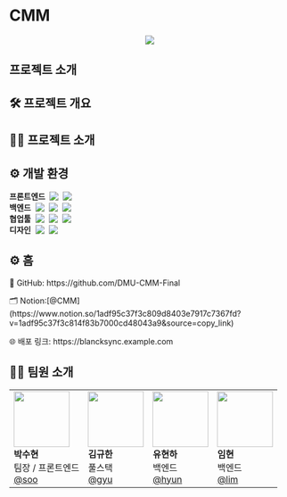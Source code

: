 # CMM
<p align="center">
  <img src="https://capsule-render.vercel.app/api?type=wave&color=EDE9F2&height=300&section=header&text=Blanck%20Sync&fontSize=60&fontColor=3B3740&animation=fadeIn" />
</p>

## 프로젝트 소개
## 🛠️ 프로젝트 개요



## 🧑‍💻 프로젝트 소개



## ⚙️ 개발 환경

<div style="display: flex; justify-content: center; gap: 20px; flex-wrap: wrap;">

</div>
<div style="display: flex; align-items: center; gap: 8px; margin: 0;">
  <h4 style="margin: 0;">프론트엔드</h4>
  <img src="https://img.shields.io/badge/React-61DAFB?style=flat&logo=React&logoColor=white" />
  <img src="https://img.shields.io/badge/Typescript-3178C6?style=flat&logo=Typescript&logoColor=white" />
</div>

<div style="display: flex; align-items: center; gap: 8px; margin: 0;">
  <h4 style="margin: 0;">백엔드</h4>
  <img src="https://img.shields.io/badge/Node.js-339933?style=flat&logo=Node.js&logoColor=white" />
  <img src="https://img.shields.io/badge/MySQL-4479A1?style=flat&logo=MySQL&logoColor=white" />
  <img src="https://img.shields.io/badge/AmazonAWS-232F3E?style=flat&logo=Amazon%20AWS&logoColor=white" />
</div>

<div style="display: flex; align-items: center; gap: 8px; margin: 0;">
  <h4 style="margin: 0;">협업툴</h4>
  <img src="https://img.shields.io/badge/Notion-FFFFFF?style=flat&logo=Notion&logoColor=black" />
  <img src="https://img.shields.io/badge/GitHub-181717?style=flat&logo=GitHub&logoColor=white" />
  <img src="https://img.shields.io/badge/Discord-5865F2?style=flat&logo=Discord&logoColor=white" />
</div>

<div style="display: flex; align-items: center; gap: 8px; margin: 0;">
  <h4 style="margin: 0;">디자인</h4>
  <img src="https://img.shields.io/badge/Figma-F24E1E?style=flat&logo=Figma&logoColor=white" />
  <img src="https://img.shields.io/badge/Canva-00C4CC?style=flat&logo=Canva&logoColor=white" />
</div>
</div>


## ⚙️ 흠
<p>🐙 GitHub: https://github.com/DMU-CMM-Final</p>
<p>🗂 Notion:[@CMM](https://www.notion.so/1adf95c37f3c809d8403e7917c7367fd?v=1adf95c37f3c814f83b7000cd48043a9&source=copy_link)</p>
<p>🌐 배포 링크: https://blancksync.example.com</p>




## 🧑‍🎨 팀원 소개

|  |  |  |  |
|---|---|---|---|
| <img src="https://avatars.githubusercontent.com/u/00000000?v=4" width="100" height="100"><br>**박수현**<br>팀장 / 프론트엔드<br><a href="https://github.com/park-soo-hyeon">@soo</a> | <img src="https://avatars.githubusercontent.com/u/00000000?v=4" width="100" height="100"><br>**김규한**<br>풀스택<br><a href="https://github.com/gyuhan0114">@gyu</a> | <img src="https://avatars.githubusercontent.com/u/00000000?v=4" width="100" height="100"><br>**유현하**<br>백엔드<br><a href="https://github.com/yoohyunha">@hyun</a> | <img src="https://avatars.githubusercontent.com/u/00000000?v=4" width="100" height="100"><br>**임현**<br>백엔드<br><a href="https://github.com/limhyun0319">@lim</a> |


